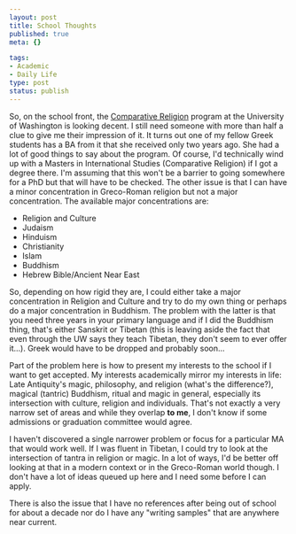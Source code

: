 ```yaml
--- 
layout: post
title: School Thoughts
published: true
meta: {}

tags: 
- Academic
- Daily Life
type: post
status: publish
---
```

So, on the school front, the <a href="http://depts.washington.edu/religion/">Comparative Religion</a> program at the University of Washington is looking decent. I still need someone with more than half a clue to give me their impression of it. It turns out one of my fellow Greek students has a BA from it that she received only two years ago. She had a lot of good things to say about the program. Of course, I'd technically wind up with a Masters in International Studies (Comparative Religion) if I got a degree there. I'm assuming that this won't be a barrier to going somewhere for a PhD but that will have to be checked. The other issue is that I can have a minor concentration in Greco-Roman religion but not a major concentration. The available major concentrations are:
<ul>
	<li>Religion and Culture</li>
	<li>Judaism</li>
	<li>Hinduism</li>
	<li>Christianity</li>
	<li>Islam</li>
	<li>Buddhism</li>
	<li>Hebrew Bible/Ancient Near East</li>
</ul>
So, depending on how rigid they are, I could either take a major concentration in Religion and Culture and try to do my own thing or perhaps do a major concentration in Buddhism. The problem with the latter is that you need three years in your primary language and if I did the Buddhism thing, that's either Sanskrit or Tibetan (this is leaving aside the fact that even through the UW says they teach Tibetan, they don't seem to ever offer it...). Greek would have to be dropped and probably soon...

Part of the problem here is how to present my interests to the school if I want to get accepted. My interests academically mirror my interests in life: Late Antiquity's magic, philosophy, and religion (what's the difference?), magical (tantric) Buddhism, ritual and magic in general, especially its intersection with culture, religion and individuals. That's not exactly a very narrow set of areas and while they overlap <strong>to me</strong>, I don't know if some admissions or graduation committee would agree.

I haven't discovered a single narrower problem or focus for a particular MA that would work well. If I was fluent in Tibetan, I could try to look at the intersection of tantra in religion or magic. In a lot of ways, I'd be better off looking at that in a modern context or in the Greco-Roman world though. I don't have a lot of ideas queued up here and I need some before I can apply.

There is also the issue that I have no references after being out of school for about a decade nor do I have any "writing samples" that are anywhere near current.
